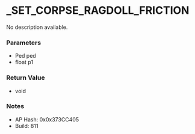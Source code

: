 # _SET_CORPSE_RAGDOLL_FRICTION

No description available.

### Parameters
* Ped ped
* float p1

### Return Value
* void

### Notes
* AP Hash: 0x0x373CC405
* Build: 811

